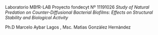 
Laboratorio MBfR-LAB 
Proyecto fondecyt Nº 11191026 
*Study of Natural Predation on Counter-Diffusional Bacterial Biofilms: Effects on Structural
Stability and Biological Activity*

Ph.D Marcelo Aybar Lagos , Msc. Matìas Gonzàlez Hernàndez 
